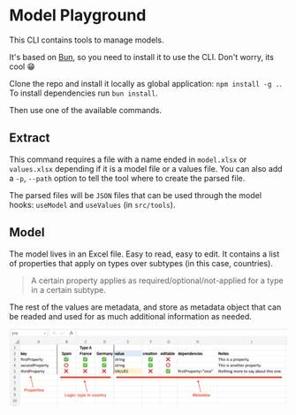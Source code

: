 # Model Playground

This CLI contains tools to manage models.

It's based on [Bun](https://bun.sh), so you need to install it to use the CLI. Don't worry, its cool 😁

Clone the repo and install it locally as global application: `npm install -g .`. To install dependencies run `bun install`.

Then use one of the available commands.

## Extract

This command requires a file with a name ended in `model.xlsx` or `values.xlsx` depending if it is a model file or a values file. You can also add a `-p`, `--path` option to tell the tool where to create the parsed file.

The parsed files will be `JSON` files that can be used through the model hooks: `useModel` and `useValues` (in `src/tools`).

## Model

The model lives in an Excel file. Easy to read, easy to edit. It contains a list of properties that apply on types over subtypes (in this case, countries).

> A certain property applies as required/optional/not-applied for a type in a certain subtype.

The rest of the values are metadata, and store as metadata object that can be readed and used for as much additional information as needed.

![Model](./images/model.png)
